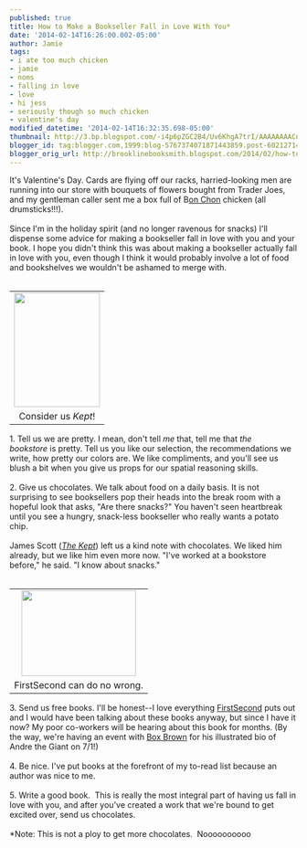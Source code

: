 ```yaml
---
published: true
title: How to Make a Bookseller Fall in Love With You*
date: '2014-02-14T16:26:00.002-05:00'
author: Jamie
tags:
- i ate too much chicken
- jamie
- noms
- falling in love
- love
- hi jess
- seriously though so much chicken
- valentine's day
modified_datetime: '2014-02-14T16:32:35.698-05:00'
thumbnail: http://3.bp.blogspot.com/-i4p6pZGC2B4/Uv6KhgA7trI/AAAAAAAACnI/SPk4Qx3C6Fc/s72-c/image.jpeg
blogger_id: tag:blogger.com,1999:blog-5767374071871443859.post-6021271419621281633
blogger_orig_url: http://brooklinebooksmith.blogspot.com/2014/02/how-to-make-bookseller-fall-in-love.html
---
```


<div><div>It's Valentine's Day. Cards are flying off our racks, harried-looking men are running into our store with bouquets of flowers bought from Trader Joes, and my gentleman caller sent me a box full of B<a href="http://www.bonchon.com/" target="_blank">on Chon</a>&nbsp;chicken (all drumsticks!!!).</div><div><br /></div><div>Since I'm in the holiday spirit (and no longer ravenous for snacks) I'll dispense some advice for making a bookseller fall in love with you and your book. I hope you didn't think this was about making a bookseller actually fall in love with you, even though I think it would probably involve a lot of food and bookshelves we wouldn't be ashamed to merge with.<br /><br /><div><div style="text-align: right;"></div></div><div><table cellpadding="0" cellspacing="0" class="tr-caption-container" style="float: right; margin-left: 1em; text-align: right;"><tbody><tr><td style="text-align: center;"><a href="http://3.bp.blogspot.com/-i4p6pZGC2B4/Uv6KhgA7trI/AAAAAAAACnI/SPk4Qx3C6Fc/s1600/image.jpeg" imageanchor="1" style="clear: right; margin-bottom: 1em; margin-left: auto; margin-right: auto;"><img border="0" src="http://3.bp.blogspot.com/-i4p6pZGC2B4/Uv6KhgA7trI/AAAAAAAACnI/SPk4Qx3C6Fc/s1600/image.jpeg" height="200" width="150" /></a></td></tr><tr><td class="tr-caption" style="text-align: center;">Consider us <i>Kept</i>!</td></tr></tbody></table>1. Tell us we are pretty. I mean, don't tell <i>me</i>&nbsp;that, tell me that <i>the bookstore</i>&nbsp;is pretty.&nbsp;Tell us you like our selection, the recommendations we write, how pretty our colors are. We like compliments, and you'll see us blush a bit when you give us props for our spatial reasoning skills.&nbsp;</div></div></div><div><br /></div><div>2. Give us chocolates. We talk about food on a daily basis. It is not surprising to see booksellers pop their heads into the break room with a hopeful look that asks, "Are there snacks?" You haven't seen heartbreak until you see a hungry, snack-less bookseller who really wants a potato chip.&nbsp;</div><div><br /></div><div>James Scott (<i><a href="http://www.brooklinebooksmith-shop.com/book/9780062236739" target="_blank">The Kept</a></i>)&nbsp;left us a kind note with chocolates. We liked him already, but we like him even more now. "I've worked at a bookstore before," he said. "I know about snacks." &nbsp;</div><div><br /></div><div style="text-align: left;"></div><div><table cellpadding="0" cellspacing="0" class="tr-caption-container" style="float: left; margin-right: 1em; text-align: left;"><tbody><tr><td style="text-align: center;"><a href="http://3.bp.blogspot.com/-_NZO5DcIAZw/Uv6KuNsk-yI/AAAAAAAACnQ/QS1ytW5bPgw/s1600/image+(1).jpeg" imageanchor="1" style="clear: left; margin-bottom: 1em; margin-left: auto; margin-right: auto;"><img border="0" src="http://3.bp.blogspot.com/-_NZO5DcIAZw/Uv6KuNsk-yI/AAAAAAAACnQ/QS1ytW5bPgw/s1600/image+(1).jpeg" height="150" width="200" /></a></td></tr><tr><td class="tr-caption" style="text-align: center;">FirstSecond can do no wrong.</td></tr></tbody></table>3. Send us free books. I'll be honest--I love everything <a href="http://www.firstsecondbooks.com/" target="_blank">FirstSecond</a> puts out and I would have been talking about these books anyway, but since I have it now? My poor co-workers will be hearing about this book for months. (By the way, we're having an event with <a href="http://boxbrown.com/" target="_blank">Box Brown</a> for his illustrated bio of Andre the Giant on 7/1!)</div><div><br /></div><div>4. Be nice. I've put books at the forefront of my to-read list because an author was nice to me.</div><div><br /></div><div>5. Write a good book. &nbsp;This is really the most integral part of having us fall in love with you, and after you've created a work that we're bound to get excited over, send us chocolates.</div><div><br /></div><div>*Note: This is not a ploy to get more chocolates. &nbsp;Noooooooooo</div><div class="separator" style="clear: both; text-align: center;"></div>